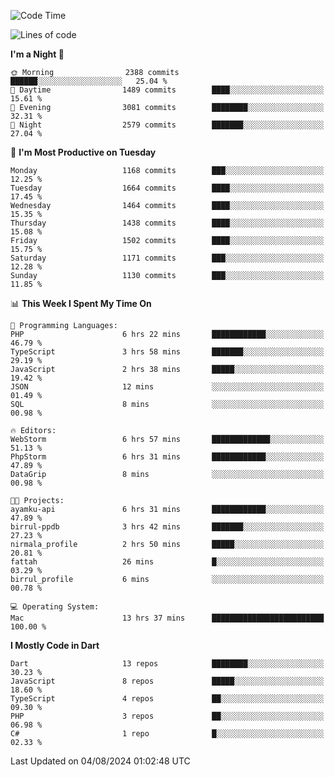 <!--START_SECTION:waka-->
![Code Time](http://img.shields.io/badge/Code%20Time-630%20hrs%2024%20mins-blue)

![Lines of code](https://img.shields.io/badge/From%20Hello%20World%20I%27ve%20Written-3.1%20million%20lines%20of%20code-blue)

**I'm a Night 🦉** 

```text
🌞 Morning                2388 commits        ██████░░░░░░░░░░░░░░░░░░░   25.04 % 
🌆 Daytime                1489 commits        ████░░░░░░░░░░░░░░░░░░░░░   15.61 % 
🌃 Evening                3081 commits        ████████░░░░░░░░░░░░░░░░░   32.31 % 
🌙 Night                  2579 commits        ███████░░░░░░░░░░░░░░░░░░   27.04 % 
```
📅 **I'm Most Productive on Tuesday** 

```text
Monday                   1168 commits        ███░░░░░░░░░░░░░░░░░░░░░░   12.25 % 
Tuesday                  1664 commits        ████░░░░░░░░░░░░░░░░░░░░░   17.45 % 
Wednesday                1464 commits        ████░░░░░░░░░░░░░░░░░░░░░   15.35 % 
Thursday                 1438 commits        ████░░░░░░░░░░░░░░░░░░░░░   15.08 % 
Friday                   1502 commits        ████░░░░░░░░░░░░░░░░░░░░░   15.75 % 
Saturday                 1171 commits        ███░░░░░░░░░░░░░░░░░░░░░░   12.28 % 
Sunday                   1130 commits        ███░░░░░░░░░░░░░░░░░░░░░░   11.85 % 
```


📊 **This Week I Spent My Time On** 

```text
💬 Programming Languages: 
PHP                      6 hrs 22 mins       ████████████░░░░░░░░░░░░░   46.79 % 
TypeScript               3 hrs 58 mins       ███████░░░░░░░░░░░░░░░░░░   29.19 % 
JavaScript               2 hrs 38 mins       █████░░░░░░░░░░░░░░░░░░░░   19.42 % 
JSON                     12 mins             ░░░░░░░░░░░░░░░░░░░░░░░░░   01.49 % 
SQL                      8 mins              ░░░░░░░░░░░░░░░░░░░░░░░░░   00.98 % 

🔥 Editors: 
WebStorm                 6 hrs 57 mins       █████████████░░░░░░░░░░░░   51.13 % 
PhpStorm                 6 hrs 31 mins       ████████████░░░░░░░░░░░░░   47.89 % 
DataGrip                 8 mins              ░░░░░░░░░░░░░░░░░░░░░░░░░   00.98 % 

🐱‍💻 Projects: 
ayamku-api               6 hrs 31 mins       ████████████░░░░░░░░░░░░░   47.89 % 
birrul-ppdb              3 hrs 42 mins       ███████░░░░░░░░░░░░░░░░░░   27.23 % 
nirmala_profile          2 hrs 50 mins       █████░░░░░░░░░░░░░░░░░░░░   20.81 % 
fattah                   26 mins             █░░░░░░░░░░░░░░░░░░░░░░░░   03.29 % 
birrul_profile           6 mins              ░░░░░░░░░░░░░░░░░░░░░░░░░   00.78 % 

💻 Operating System: 
Mac                      13 hrs 37 mins      █████████████████████████   100.00 % 
```

**I Mostly Code in Dart** 

```text
Dart                     13 repos            ████████░░░░░░░░░░░░░░░░░   30.23 % 
JavaScript               8 repos             █████░░░░░░░░░░░░░░░░░░░░   18.60 % 
TypeScript               4 repos             ██░░░░░░░░░░░░░░░░░░░░░░░   09.30 % 
PHP                      3 repos             ██░░░░░░░░░░░░░░░░░░░░░░░   06.98 % 
C#                       1 repo              █░░░░░░░░░░░░░░░░░░░░░░░░   02.33 % 
```




 Last Updated on 04/08/2024 01:02:48 UTC
<!--END_SECTION:waka-->
